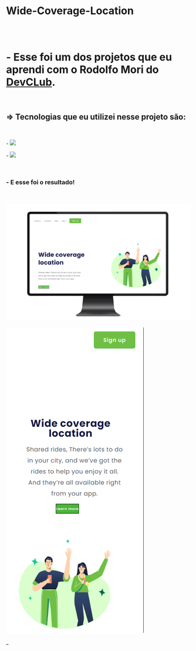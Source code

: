 # Wide-Coverage-Location
<br>
<br>
<h1>- Esse foi um dos projetos que eu aprendi com o Rodolfo Mori do <a Href="Https://rodolfomori.com.br/devclub">DevCLub</a>.</h1>
<br>
<h2>=> Tecnologias que eu utilizei nesse projeto são:</h2>
<br>
<p>- <img src="https://img.shields.io/badge/HTML5-E34F26?style=for-the-badge&logo=html5&logoColor=white" ></p>
<p>- <img src="https://img.shields.io/badge/CSS3-1572B6?style=for-the-badge&logo=css3&logoColor=white"></p>
<br>
<h3>- E esse foi o resultado!</h3>
<br>
<br>
<img src="https://github.com/Felipereis22/Wide-Coverage-Location/blob/master/assets/Desktop__ilustra%C3%A7%C3%A3o_.png?raw=true">
<br>
<br>
<img src="https://github.com/Felipereis22/Wide-Coverage-Location/blob/master/assets/Mobile%20-%20Wide.png?raw=true">

_
